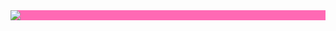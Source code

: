 <div style="background-color: #FF69B4;" height: 200px; width: 200px;>
  <a href="https://git.io/streak-stats"><img src="https://streak-stats.demolab.com?user=faithbrnttt"/></a>
</div>
